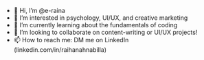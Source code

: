 - 👋 Hi, I’m @e-raina
- 👀 I’m interested in psychology, UI/UX, and creative marketing
- 🌱 I’m currently learning about the fundamentals of coding
- 💞️ I’m looking to collaborate on content-writing or UI/UX projects!
- 📫 How to reach me: DM me on LinkedIn (linkedin.com/in/raihanahnabilla)

<!---
e-raina/e-raina is a ✨ special ✨ repository because its `README.md` (this file) appears on your GitHub profile.
You can click the Preview link to take a look at your changes.
--->
